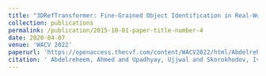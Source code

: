 ```yaml
---
title: "3DRefTransformer: Fine-Grained Object Identification in Real-World Scenes Using Natural Language"
collection: publications
permalink: /publication/2015-10-01-paper-title-number-4
date: 2020-04-07
venue: 'WACV 2022'
paperurl: 'https://openaccess.thecvf.com/content/WACV2022/html/Abdelreheem_3DRefTransformer_Fine-Grained_Object_Identification_in_Real-World_Scenes_Using_Natural_Language_WACV_2022_paper.html'
citation: ' Abdelreheem, Ahmed and Upadhyay, Ujjwal and Skorokhodov, Ivan and Al Yahya, Rawan and Chen, Jun and Elhoseiny, Mohamed  &quot; <i>WACV 2022</i>.'
---
```

